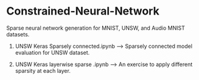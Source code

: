 # Constrained-Neural-Network

Sparse neural network generation for MNIST, UNSW, and Audio MNIST datasets.



1. UNSW Keras Sparsely connected.ipynb --> Sparsely connected model evaluation for UNSW dataset.

2. UNSW Keras layerwise sparse .ipynb  --> An exercise to apply different sparsity at each layer. 
